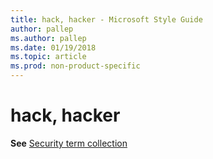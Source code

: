 ```yaml
---
title: hack, hacker - Microsoft Style Guide
author: pallep
ms.author: pallep
ms.date: 01/19/2018
ms.topic: article
ms.prod: non-product-specific
---
```


# hack, hacker

**See** [Security term collection](/style-guide/a-z-word-list-term-collections/term-collections/security-terms)
